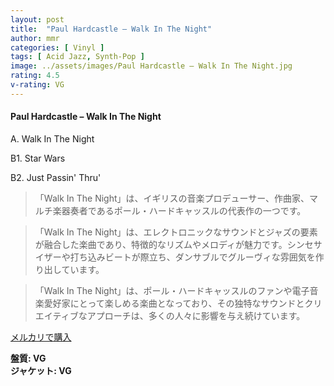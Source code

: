 ```yaml
---
layout: post
title:  "Paul Hardcastle – Walk In The Night"
author: mmr
categories: [ Vinyl ]
tags: [ Acid Jazz, Synth-Pop ]
image: ../assets/images/Paul Hardcastle – Walk In The Night.jpg
rating: 4.5
v-rating: VG
---
```


#### Paul Hardcastle – Walk In The Night

A. Walk In The Night

B1. Star Wars

B2. Just Passin' Thru'


> 「Walk In The Night」は、イギリスの音楽プロデューサー、作曲家、マルチ楽器奏者であるポール・ハードキャッスルの代表作の一つです。

> 「Walk In The Night」は、エレクトロニックなサウンドとジャズの要素が融合した楽曲であり、特徴的なリズムやメロディが魅力です。シンセサイザーや打ち込みビートが際立ち、ダンサブルでグルーヴィな雰囲気を作り出しています。

> 「Walk In The Night」は、ポール・ハードキャッスルのファンや電子音楽愛好家にとって楽しめる楽曲となっており、その独特なサウンドとクリエイティブなアプローチは、多くの人々に影響を与え続けています。


[メルカリで購入](https://jp.mercari.com/item/m96013184064)


<div class="mt-4 mb-4 d-flex align-items-center">
<strong class="mr-1">盤質: VG</strong>
</div>
<div class="mt-4 mb-4 d-flex align-items-center">
<strong class="mr-1">ジャケット: VG</strong>
</div>